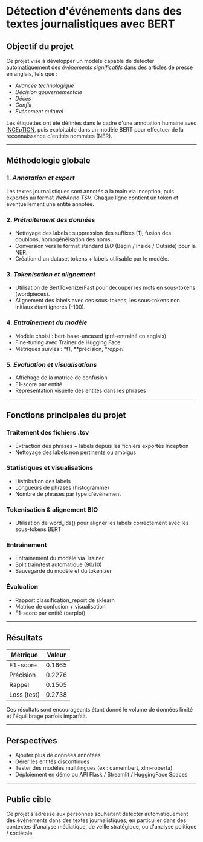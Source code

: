 # Détection d'événements dans des textes journalistiques avec BERT

## Objectif du projet
Ce projet vise à développer un modèle capable de détecter automatiquement des *événements significatifs* dans des articles de presse en anglais, tels que :
-  *Avancée technologique*
-  *Décision gouvernementale*
-  *Décès*
-  *Conflit*
-  *Événement culturel*

Les étiquettes ont été définies dans le cadre d'une annotation humaine avec [INCEpTION](https://inception-project.github.io/), puis exploitable dans un modèle BERT pour effectuer de la reconnaissance d'entités nommées (NER).

---

##  Méthodologie globale

### 1. *Annotation et export*
Les textes journalistiques sont annotés à la main via Inception, puis exportés au format *WebAnno TSV*. Chaque ligne contient un token et éventuellement une entité annotée.

### 2. *Prétraitement des données*
- Nettoyage des labels : suppression des suffixes [1], fusion des doublons, homogénéisation des noms.
- Conversion vers le format standard *BIO* (Begin / Inside / Outside) pour la NER.
- Création d'un dataset tokens + labels utilisable par le modèle.

### 3. *Tokenisation et alignement*
- Utilisation de BertTokenizerFast pour découper les mots en sous-tokens (wordpieces).
- Alignement des labels avec ces sous-tokens, les sous-tokens non initiaux étant ignorés (-100).

### 4. *Entraînement du modèle*
- Modèle choisi : bert-base-uncased (pré-entrainé en anglais).
- Fine-tuning avec Trainer de Hugging Face.
- Métriques suivies : *f1, **précision, **rappel*.

### 5. *Évaluation et visualisations*
- Affichage de la matrice de confusion
- F1-score par entité
- Représentation visuelle des entités dans les phrases

---

## Fonctions principales du projet

### Traitement des fichiers .tsv
- Extraction des phrases + labels depuis les fichiers exportés Inception
- Nettoyage des labels non pertinents ou ambigus

###  Statistiques et visualisations
- Distribution des labels
- Longueurs de phrases (histogramme)
- Nombre de phrases par type d'événement

###  Tokenisation & alignement BIO
- Utilisation de word_ids() pour aligner les labels correctement avec les sous-tokens BERT

###  Entraînement
- Entraînement du modèle via Trainer
- Split train/test automatique (90/10)
- Sauvegarde du modèle et du tokenizer

###  Évaluation
- Rapport classification_report de sklearn
- Matrice de confusion + visualisation
- F1-score par entité (barplot)

---

##  Résultats

| Métrique   | Valeur |
|-------------|--------|
| F1-score    | 0.1665  |
| Précision  | 0.2276 |
| Rappel      | 0.1505|
| Loss (test) | 0.2738 |

Ces résultats sont encourageants étant donné le volume de données limité et l'équilibrage parfois imparfait.

---

##  Perspectives
- Ajouter plus de données annotées
- Gérer les entités discontinues
- Tester des modèles multilingues (ex : camembert, xlm-roberta)
- Déploiement en démo ou API Flask / Streamlit / HuggingFace Spaces

---

##  Public cible
Ce projet s'adresse aux personnes souhaitant détecter automatiquement des événements dans des textes journalistiques, en particulier dans des contextes d'analyse médiatique, de veille stratégique, ou d'analyse politique / sociétale
